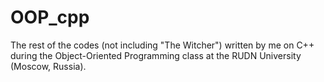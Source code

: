 # OOP_cpp

The rest of the codes (not including "The Witcher") written by me on C++ during the Object-Oriented Programming class at the RUDN University (Moscow, Russia).
